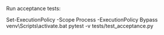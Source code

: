 Run acceptance tests:

Set-ExecutionPolicy -Scope Process -ExecutionPolicy Bypass
venv\Scripts\activate.bat
pytest -v tests/test_acceptance.py